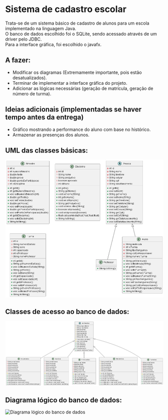 # Sistema de cadastro escolar
Trata-se de um sistema básico de cadastro de alunos para um escola implementado na linguagem Java.  
O banco de dados escolhido foi o SQLite, sendo acessado através de um driver pelo JDBC.  
Para a interface gráfica, foi escolhido o javafx.

## A fazer:
- Modificar os diagramas (Extremamente importante, pois estão desatualizados).
- Terminar de implementar a interface gráfica do projeto.
- Adicionar as lógicas necessárias (geração de matrícula, geração de número de turma).

## Ideias adicionais (implementadas se haver tempo antes da entrega)
- Gráfico mostrando a performance do aluno com base no histórico.
- Armazenar as presenças dos alunos.

## UML das classes básicas:
![UML das classes básicas](DiagramaDasEntidades.png "Classes")

## Classes de acesso ao banco de dados:
![UML das classes de acesso ao banco de dados](DiagramaDoBanco.png "Acesso ao banco")

## Diagrama lógico do banco de dados:
![Diagrama lógico do banco de dados](DiagramaLogicoBanco.png)
